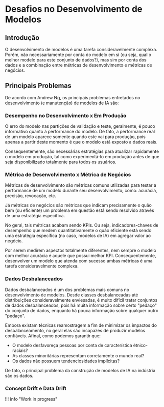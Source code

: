 # Desafios no Desenvolvimento de Modelos

## Introdução

O desenvolvimento de modelos é uma tarefa consideravelmente complexa. Porém, não necessariamente por conta do modelo em si (ou seja, qual o melhor modelo para este conjunto de dados?), mas sim por conta dos dados e a combinação entre métricas de desenvolvimento e métricas de negócios.

## Principais Problemas

De acordo com Andrew Ng, os principais problemas enfretados no desenvolvimento (e manutenção) de modelos de IA são:

### Desempenho no Desenvolvimento x Em Produção

O erro do modelo nas partições de validação e teste, geralmente, é pouco informativo quanto à performance do modelo. De fato, a performance real de um modelo aparece somente quando este vai para produção, pois apenas a partir deste momento é que o modelo está exposto a dados reais.

Consequentemente, são necessárias estratégias para atualizar rapidamente o modelo em produção, tal como experimentá-lo em produção antes de que seja disponibilizado totalmente para todos os usuários.

### Métrica de Desenvolvimento x Métrica de Negócios

Métricas de desenvolvimento são métricas comuns utilizadas para testar a performance de um modelo durante seu desenvolvimento, como: acurácia, precisão, revocação, etc.

Já métricas de negócios são métricas que indicam precisamente o quão bem (ou eficiente) um problema em questão está sendo resolvido através de uma estratégia específica.

No geral, tais métricas acabam sendo KPIs. Ou seja, indicadores-chaves de desempenho que medem quantitativamente o quão eficiente está sendo uma estratégia específica (no caso, modelos de IA) em agregar valor ao negócio.

Por serem medirem aspectos totalmente diferentes, nem sempre o modelo com melhor acurácia é aquele que possui melhor KPI. Consequentemente, desenvolver um modelo que atenda com sucesso ambas métricas é uma tarefa consideravelmente complexa.

### Dados Desbalanceados

Dados desbalanceados é um dos problemas mais comuns no desenvolvimento de modelos. Desde classes desbalanceadas até distribuições consideravelmente enviesadas, é muito difícil tratar conjuntos de dados desbalanceados, pois há muita informação sobre certo "pedaço" do conjunto de dados, enquanto há pouca informação sobre qualquer outro "pedaço".

Embora existam técnicas reamostragem a fim de minimizar os impactos do desbalanceamento, no geral elas são incapazes de produzir modelos confiáveis. Afinal, como podemos garantir que:

- O modelo desfavoreça pessoas por conta de característica étnico-raciais?
- As classes minoritárias representam corretamente o mundo real?
- Os dados não possuem tendenciosidades implícitas?

De fato, o principal problema da construção de modelos de IA na indústria são os dados.

### Concept Drift e Data Drift

!!! info "Work in progress"